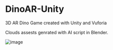 # DinoAR-Unity
3D AR Dino Game created with Unity and Vuforia

Clouds assests genrated with AI script in Blender.

![image](https://github.com/MotorBottle/DinoAR-Unity/assets/71703952/a569398a-8387-43f6-b8ba-d973d7196612)
